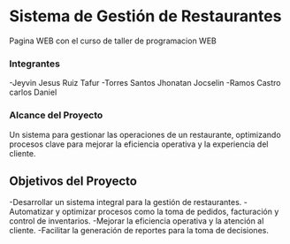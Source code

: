 # Sistema de Gestión de Restaurantes
Pagina WEB con el curso de taller de programacion WEB

### Integrantes
-Jeyvin Jesus Ruiz Tafur
-Torres Santos Jhonatan Jocselin
-Ramos Castro carlos Daniel

### Alcance del Proyecto
Un sistema para gestionar las operaciones de un restaurante, optimizando procesos clave para mejorar la eficiencia operativa y la experiencia del cliente.

## Objetivos del Proyecto

-Desarrollar un sistema integral para la gestión de restaurantes.
-Automatizar y optimizar procesos como la toma de pedidos, facturación y control de inventarios.
-Mejorar la eficiencia operativa y la atención al cliente.
-Facilitar la generación de reportes para la toma de decisiones.

